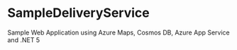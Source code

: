 # SampleDeliveryService
Sample Web Application using Azure Maps, Cosmos DB, Azure App Service and .NET 5
